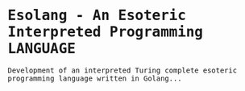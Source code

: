 <h1><samp>Esolang - An Esoteric Interpreted Programming LANGUAGE</samp></h1> 

<samp align= "center">Development of an interpreted Turing complete esoteric programming language written in Golang...</samp>


